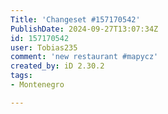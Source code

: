```yaml
---
Title: 'Changeset #157170542'
PublishDate: 2024-09-27T13:07:34Z
id: 157170542
user: Tobias235
comment: 'new restaurant #mapycz'
created_by: iD 2.30.2
tags:
- Montenegro

---
```

